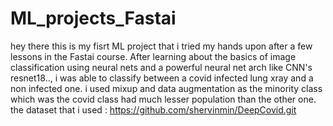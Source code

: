 # ML_projects_Fastai
hey there this is my fisrt ML project that i tried my hands upon after a few lessons in the Fastai course. After learning about the basics of image classification using neural nets and a powerful neural net arch like CNN's resnet18.., i was able to classify between a covid infected lung xray and a non infected one. i used mixup and data augmentation as the minority class which was the covid class had much lesser population than the other one. the dataset that i used : https://github.com/shervinmin/DeepCovid.git 
